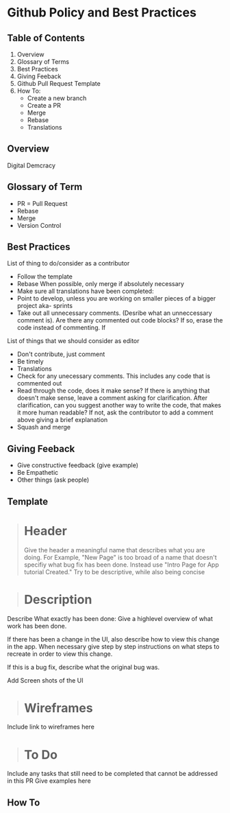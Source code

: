# Github Policy and Best Practices
<!-- This is WIP, with some of the notes and thoughts not fully developed -->

<!-- Add links when completed -->
## Table of Contents 
1. Overview
2. Glossary of Terms
3. Best Practices
4. Giving Feeback
5. Github Pull Request Template
5. How To:
    * Create a new branch
    * Create a PR
    * Merge
    * Rebase
    * Translations

## Overview
Digital Demcracy

## Glossary of Term
* PR = Pull Request
* Rebase
* Merge
* Version Control

## Best Practices
List of thing to do/consider as a contributor
* Follow the template
* Rebase When possible, only merge if absolutely necessary
* Make sure all translations have been completed:
* Point to develop, unless you are working on smaller pieces of a bigger project aka- sprints
* Take out all unnecessary comments. (Desribe what an unneccessary comment is). Are there any commented out code blocks? If so, erase the code instead of commenting. If

List of things that we should consider as editor
* Don't contribute, just comment
* Be timely
* Translations
* Check for any unecessary comments. This includes any code that is commented out
* Read through the code, does it make sense? If there is anything that doesn't make sense, leave a comment asking for clarification. After clarification, can you suggest another way to write the code, that makes it more human readable? If not, ask the contributor to add a comment above giving a brief explanation
* Squash and merge


## Giving Feeback
* Give constructive feedback (give example)
* Be Empathetic
* Other things (ask people)

## Template
> # Header
> Give the header a meaningful name that describes what you are doing. For Example, "New Page" is too broad of a name that doesn't specifiy what bug fix has been done. Instead use "Intro Page for App tutorial Created." Try to be descriptive, while also being concise

># Description
Describe What exactly has been done:
Give a highlevel overview of what work has been done.

If there has been a change in the UI, also describe how to view this change in the app. When necessary give step by step instructions on what steps to recreate in order to view this change.

If this is a bug fix, describe what the original bug was.

Add Screen shots of the UI

> # Wireframes
Include link to wireframes here

> # To Do
Include any tasks that still need to be completed that cannot be addressed in this PR
Give examples here

## How To

